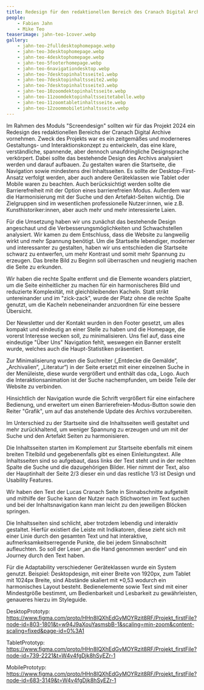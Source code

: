 ```yaml
---
title: Redesign für den redaktionellen Bereich des Cranach Digital Archive
people:
    - Fabien Jahn
    - Mike Teo
teaserimage: jahn-teo-1cover.webp
gallery:
    - jahn-teo-2fulldesktophomepage.webp
    - jahn-teo-3desktophomepage.webp
    - jahn-teo-4desktophomepage.webp
    - jahn-teo-5footerhomepage.webp
    - jahn-teo-6navigationdesktop.webp
    - jahn-teo-7desktopinhaltsseite1.webp
    - jahn-teo-7desktopinhaltsseite2.webp
    - jahn-teo-7desktopinhaltsseite3.webp
    - jahn-teo-10zoomdektopinhaltsseite.webp
    - jahn-teo-11zoomdektopinhaltsseitetabelle.webp
    - jahn-teo-11zoomtabletinhaltsseite.webp
    - jahn-teo-12zoommobiletinhaltsseite.webp
---
```


Im Rahmen des Moduls "Screendesign" sollten wir für das Projekt 2024 ein Redesign des redaktionellen Bereichs der Cranach Digital Archive vornehmen. Zweck des Projekts war es ein zeitgemäßes und moderneres Gestaltungs- und Interaktionskonzept zu entwickeln, das eine klare, verständliche, spannende, aber dennoch unaufdringliche Designsprache verkörpert. Dabei sollte das bestehende Design des Archivs analysiert werden und darauf aufbauen. Zu gestalten waren die Startseite, die Navigation sowie mindestens drei Inhaltsseiten. Es sollte der Desktop-First-Ansatz verfolgt werden, aber auch andere Geräteklassen wie Tablet oder Mobile waren zu beachten. Auch berücksichtigt werden sollte die Barrierefreiheit mit der Option eines barrierefreien Modus. Außerdem war die Harmonisierung mit der Suche und den Artefakt-Seiten wichtig. Die Zielgruppen sind im wesentlichen professionelle Nutzer:innen, wie z.B. Kunsthistoriker:innen, aber auch mehr und mehr interessierte Laien.  

Für die Umsetzung haben wir uns zunächst das bestehende Design angeschaut und die Verbesserungsmöglichkeiten und Schwachstellen analysiert. Wir kamen zu dem Entschluss, dass die Website zu langweilig wirkt und mehr Spannung benötigt. Um die Startseite lebendiger, moderner und interessanter zu gestalten, haben wir uns entschieden die Startseite schwarz zu entwerfen, um mehr Kontrast und somit mehr Spannung zu erzeugen. Das breite Bild zu Beginn soll überraschen und neugierig machen die Seite zu erkunden.   

Wir haben die rechte Spalte entfernt und die Elemente woanders platziert, um die Seite einheitlicher zu machen für ein harmonischeres Bild und reduzierte Komplexität, mit gleichbleibenden Kacheln. Statt strikt untereinander und im "zick-zack", wurde der Platz ohne die rechte Spalte genutzt, um die Kacheln nebeneinander anzuordnen für eine bessere Übersicht.  

Der Newsletter und der Kontakt wurden in den Footer gesetzt, um alles kompakt und eindeutig an einer Stelle zu haben und die Homepage, die vorerst Interesse wecken soll, zu minimalisieren. Uns fiel auf, dass eine eindeutige "Über Uns" Navigation fehlt, weswegen ein Banner erstellt wurde, welches auch die Haupt-Statistiken präsentiert.   

Zur Minimalisierung wurden die Suchreiter („Entdecke die Gemälde“, „Archivalien“, „Literatur“) in der Seite ersetzt mit einer einzelnen Suche in der Menüleiste, diese wurde vergrößert und enthält das cda_ Logo. Auch die Interaktionsanimation ist der Suche nachempfunden, um beide Teile der Website zu verbinden.  

Hinsichtlich der Navigation wurde die Schrift vergrößert für eine einfachere Bedienung, und erweitert um einen Barrierefreien-Modus-Button sowie den Reiter "Grafik", um auf das anstehende Update des Archivs vorzubereiten. 

Im Unterschied zu der Startseite sind die Inhaltsseiten weiß gestaltet und mehr zurückhaltend, um weniger Spannung zu erzeugen und um mit der Suche und den Artefakt Seiten zu harmonisieren.   

Die Inhaltsseiten starten im Komplement zur Startseite ebenfalls mit einem breiten Titelbild und gegebenenfalls gibt es einen Einleitungstext. Alle Inhaltsseiten sind so aufgebaut, dass links der Text steht und in der rechten Spalte die Suche und die dazugehörigen Bilder. Hier nimmt der Text, also der Hauptinhalt der Seite 2/3 dieser ein und das restliche 1/3 ist Design und Usability Features.  

Wir haben den Text der Lucas Cranach Seite in Sinnabschnitte aufgeteilt und mithilfe der Suche kann der Nutzer nach Stichworten im Text suchen und bei der Inhaltsnavigation kann man leicht zu den jeweiligen Blöcken springen.   

Die Inhaltsseiten sind schlicht, aber trotzdem lebendig und interaktiv gestaltet. Hierfür existiert die Leiste mit Indikatoren, diese zieht sich mit einer Linie durch den gesamten Text und hat interaktive, aufmerksamkeitserregende Punkte, die bei jedem Sinnabschnitt aufleuchten. So soll der Leser „an die Hand genommen werden“ und ein Journey durch den Text haben.  

Für die Adaptability verschiedener Geräteklassen wurde ein System genutzt. Beispiel: Desktopdesign, mit einer Breite von 1920px, zum Tablet mit 1024px Breite, sind Abstände skaliert mit *0,53 wodurch ein harmonisches Layout besteht. Bedienelemente sowie Text sind mit einer Mindestgröße bestimmt, um Bedienbarkeit und Lesbarkeit zu gewährleisten, genaueres hierzu im Styleguide. 

DesktopPrototyp: 
https://www.figma.com/proto/HHn8IQXhEdGyMOYRzit8RF/Projekt_firstFile?node-id=803-1801&t=w94J9aXouYasmsbB-1&scaling=min-zoom&content-scaling=fixed&page-id=0%3A1 

TabletPrototyp: 
https://www.figma.com/proto/HHn8IQXhEdGyMOYRzit8RF/Projekt_firstFile?node-id=739-2221&t=W4v4fgDjk8hSyEZr-1 

MobilePrototyp: 
https://www.figma.com/proto/HHn8IQXhEdGyMOYRzit8RF/Projekt_firstFile?node-id=683-3149&t=W4v4fgDjk8hSyEZr-1 
 

